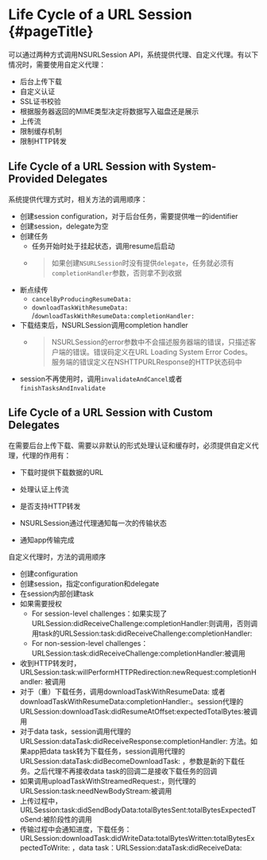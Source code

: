 # Life Cycle of a URL Session {#pageTitle}

可以通过两种方式调用NSURLSession API，系统提供代理、自定义代理。有以下情况时，需要使用自定义代理：

* 后台上传下载
* 自定义认证
* SSL证书校验
* 根据服务器返回的MIME类型决定将数据写入磁盘还是展示
* 上传流
* 限制缓存机制
* 限制HTTP转发

## Life Cycle of a URL Session with System-Provided Delegates

系统提供代理方式时，相关方法的调用顺序：

* 创建session configuration，对于后台任务，需要提供唯一的identifier
* 创建session，delegate为空
* 创建任务
  * 任务开始时处于挂起状态，调用resume后启动
  * > 如果创建`NSURLSession`时没有提供`delegate`，任务就必须有`completionHandler`参数，否则拿不到收据
* 断点续传
  * `cancelByProducingResumeData:`
  * `downloadTaskWithResumeData:` /`downloadTaskWithResumeData:completionHandler:`
* 下载结束后，NSURLSession调用completion handler
  * > NSURLSession的error参数中不会描述服务器端的错误，只描述客户端的错误。错误码定义在URL Loading System Error Codes。服务端的错误定义在NSHTTPURLResponse的HTTP状态码中
* session不再使用时，调用`invalidateAndCancel`或者`finishTasksAndInvalidate`

## Life Cycle of a URL Session with Custom Delegates

在需要后台上传下载、需要以非默认的形式处理认证和缓存时，必须提供自定义代理，代理的作用有：

* 下载时提供下载数据的URL
* 处理认证上传流
* 是否支持HTTP转发
* NSURLSession通过代理通知每一次的传输状态

* 通知app传输完成

自定义代理时，方法的调用顺序

* 创建configuration
* 创建session，指定configuration和delegate
* 在session内部创建task
* 如果需要授权
  * For session-level challenges：如果实现了URLSession:didReceiveChallenge:completionHandler:则调用，否则调用task的URLSession:task:didReceiveChallenge:completionHandler: 
  * For non-session-level challenges：URLSession:task:didReceiveChallenge:completionHandler:被调用
* 收到HTTP转发时，URLSession:task:willPerformHTTPRedirection:newRequest:completionHandler: 被调用
* 对于（重）下载任务，调用downloadTaskWithResumeData: 或者downloadTaskWithResumeData:completionHandler:。session代理的URLSession:downloadTask:didResumeAtOffset:expectedTotalBytes:被调用
* 对于data task，session调用代理的URLSession:dataTask:didReceiveResponse:completionHandler: 方法。如果app把data task转为下载任务，session调用代理的URLSession:dataTask:didBecomeDownloadTask: ，参数是新的下载任务。之后代理不再接收data task的回调二是接收下载任务的回调
* 如果调用uploadTaskWithStreamedRequest:，则代理的URLSession:task:needNewBodyStream:被调用
* 上传过程中，URLSession:task:didSendBodyData:totalBytesSent:totalBytesExpectedToSend:被阶段性的调用
* 传输过程中会通知进度，下载任务：URLSession:downloadTask:didWriteData:totalBytesWritten:totalBytesExpectedToWrite: ，data task：URLSession:dataTask:didReceiveData:



